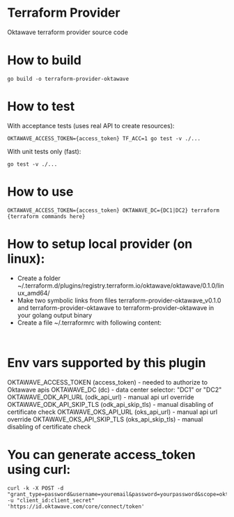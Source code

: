 # Terraform Provider

Oktawave terraform provider source code

# How to build

```shell
go build -o terraform-provider-oktawave
```

# How to test

With acceptance tests (uses real API to create resources):
```shell
OKTAWAVE_ACCESS_TOKEN={access_token} TF_ACC=1 go test -v ./...
```

With unit tests only (fast):
```shell
go test -v ./...
```

# How to use

```shell
OKTAWAVE_ACCESS_TOKEN={access_token} OKTAWAVE_DC={DC1|DC2} terraform {terraform commands here}
```

# How to setup local provider (on linux):

* Create a folder ~/.terraform.d/plugins/registry.terraform.io/oktawave/oktawave/0.1.0/linux_amd64/
* Make two symbolic links from files terraform-provider-oktawave_v0.1.0 and terraform-provider-oktawave to terraform-provider-oktawave in your golang output binary
* Create a file ~/.terraformrc with following content:

```


```


# Env vars supported by this plugin

OKTAWAVE_ACCESS_TOKEN (access_token) - needed to authorize to Oktawave apis
OKTAWAVE_DC (dc) - data center selector: "DC1" or "DC2"
OKTAWAVE_ODK_API_URL (odk_api_url) - manual api url override
OKTAWAVE_ODK_API_SKIP_TLS (odk_api_skip_tls) - manual disabling of certificate check
OKTAWAVE_OKS_API_URL (oks_api_url) - manual api url override
OKTAWAVE_OKS_API_SKIP_TLS (oks_api_skip_tls) - manual disabling of certificate check

# You can generate access_token using curl:
```shell
curl -k -X POST -d "grant_type=password&username=youremail&password=yourpassword&scope=oktawave.api" -u "client_id:client_secret" 'https://id.oktawave.com/core/connect/token'
```
